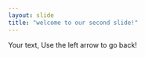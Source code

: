 ```yaml
---
layout: slide
title: "welcome to our second slide!"
---
```

Your text,
Use  the  left arrow   to go back!
